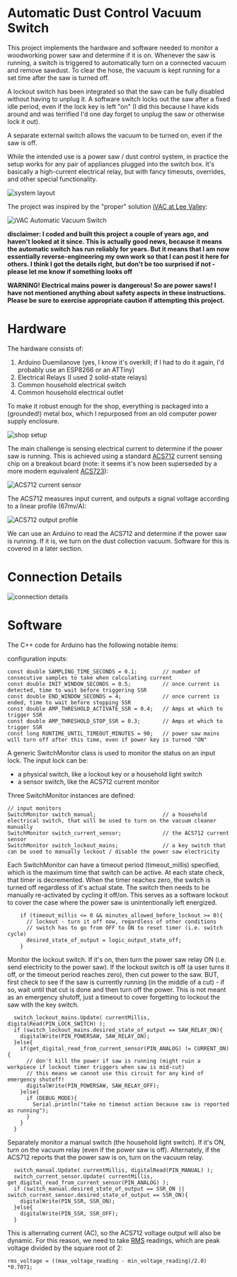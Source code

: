 # Automatic Dust Control Vacuum Switch

This project implements the hardware and software needed to monitor a woodworking power saw and determine if it is on. Whenever the saw is running, a switch is triggered to automatically turn on a connected vacuum and remove sawdust. To clear the hose, the vacuum is kept running for a set time after the saw is turned off.

A lockout switch has been integrated so that the saw can be fully disabled without having to unplug it. A software switch locks out the saw after a fixed idle period, even if the lock key is left "on" (I did this because I have kids around and was terrified I'd one day forget to unplug the saw or otherwise lock it out).

A separate external switch allows the vacuum to be turned on, even if the saw is off.

While the intended use is a power saw / dust control system, in practice the setup works for any pair of appliances plugged into the switch box. It's basically a high-current electrical relay, but with fancy timeouts, overrides, and other special functionality.

![system layout](images/system_layout.jpg)

The project was inspired by the "proper" solution [iVAC at Lee Valley](https://www.leevalley.com/en-ca/shop/tools/workshop/dust-collection/parts-and-accessories/63013-ivac-automatic-vacuum-switch):

![iVAC Automatic Vacuum Switch](images/03J6210-ivac-automatic-vacuum-switch-f-111.jpg)

**disclaimer: I coded and built this project a couple of years ago, and haven't looked at it since. This is actually good news, because it means the automatic switch has run reliably for years. But it means that I am now essentially reverse-engineering my own work so that I can post it here for others. I think I got the details right, but don't be too surprised if not - please let me know if something looks off**

**WARNING! Electrical mains power is dangerous! So are power saws! I have not mentioned anything about safety aspects in these instructions. Please be sure to exercise appropriate caution if attempting this project.**


# Hardware

The hardware consists of:
1. Arduino Duemilanove (yes, I know it's overkill; if I had to do it again, I'd probably use an ESP8266 or an ATTiny)
2. Electrical Relays (I used 2 solid-state relays)
3. Common household electrical switch
4. Common household electrical outlet

To make it robust enough for the shop, everything is packaged into a (grounded!) metal box, which I repurposed from an old computer power supply enclosure.

![shop setup](images/system_setup.jpg)

The main challenge is sensing electrical current to determine if the power saw is running. This is achieved using a standard [ACS712](https://www.sparkfun.com/datasheets/BreakoutBoards/0712.pdf) current sensing chip on a breakout board (note: it seems it's now been superseded by a more modern equivalent [ACS723](https://www.sparkfun.com/products/13679)):

![ACS712 current sensor](images/ACS712.jpg)

The ACS712 measures input current, and outputs a signal voltage according to a linear profile (67mv/A):

![ACS712 output profile](images/ACS712_output_profile.jpg)

We can use an Arduino to read the ACS712 and determine if the power saw is running. If it is, we turn on the dust collection vacuum. Software for this is covered in a later section.

# Connection Details
![connection details](images/connection_details.jpg)

# Software

The C++ code for Arduino has the following notable items:

configuration inputs:
```
const double SAMPLING_TIME_SECONDS = 0.1;        // number of consecutive samples to take when calculating current
const double INIT_WINDOW_SECONDS = 0.5;          // once current is detected, time to wait before triggering SSR
const double END_WINDOW_SECONDS = 4;             // once current is ended, time to wait before stopping SSR
const double AMP_THRESHOLD_ACTIVATE_SSR = 0.4;   // Amps at which to trigger SSR
const double AMP_THRESHOLD_STOP_SSR = 0.3;       // Amps at which to trigger SSR
const long RUNTIME_UNTIL_TIMEOUT_MINUTES = 90;   // power saw mains will turn off after this time, even if power key is turned "ON"
```

A generic SwitchMonitor class is used to monitor the status on an input lock. The input lock can be:
* a physical switch, like a lockout key or a household light switch
* a sensor switch, like the ACS712 current monitor

Three SwitchMonitor instances are defined:
```
// input monitors
SwitchMonitor switch_manual;                     // a household electrical switch, that will be used to turn on the vacuum cleaner manually
SwitchMonitor switch_current_sensor;             // the ACS712 current sensor
SwitchMonitor switch_lockout_mains;              // a key switch that can be used to manually lockout / disable the power saw electricity
```

Each SwitchMonitor can have a timeout period (timeout_millis) specified, which is the maximum time that switch can be active. At each state check, that timer is decremented. When the timer reaches zero, the switch is turned off regardless of it's actual state. The switch then needs to be manually re-activated by cycling it off/on. This serves as a software lockout to cover the case where the power saw is unintentionally left energized.
```
    if (timeout_millis <= 0 && minutes_allowed_before_lockout >= 0){
      // lockout - turn it off now, regardless of other conditions
      // switch has to go from OFF to ON to reset timer (i.e. switch cycle)
      desired_state_of_output = logic_output_state_off;
    }
```

Monitor the lockout switch. If it's on, then turn the power saw relay ON (i.e. send electricity to the power saw). If the lockout switch is off (a user turns it off, or the timeout period reaches zero), then cut power to the saw. BUT, first check to see if the saw is currently running (in the middle of a cut) - if so, wait until that cut is done and then turn off the power. This is not meant as an emergency shutoff, just a timeout to cover forgetting to lockout the saw with the key switch.

```
  switch_lockout_mains.Update( currentMillis, digitalRead(PIN_LOCK_SWITCH) );
  if (switch_lockout_mains.desired_state_of_output == SAW_RELAY_ON){
    digitalWrite(PIN_POWERSAW, SAW_RELAY_ON);
  }else{
    if(get_digital_read_from_current_sensor(PIN_ANALOG) != CURRENT_ON){
      // don't kill the power if saw is running (might ruin a workpiece if lockout timer triggers when saw is mid-cut)
      // this means we cannot use this circuit for any kind of emergency shutoff!
      digitalWrite(PIN_POWERSAW, SAW_RELAY_OFF);
    }else{
      if (DEBUG_MODE){
        Serial.println("take no timeout action because saw is reported as running");
      }
    }
  }
```

Separately monitor a manual switch (the household light switch). If it's ON, turn on the vacuum relay (even if the power saw is off). Alternately, if the ACS712 reports that the power saw is on, turn on the vacuum relay.
```
  switch_manual.Update( currentMillis, digitalRead(PIN_MANUAL) );
  switch_current_sensor.Update( currentMillis, get_digital_read_from_current_sensor(PIN_ANALOG) );
  if (switch_manual.desired_state_of_output == SSR_ON || switch_current_sensor.desired_state_of_output == SSR_ON){
    digitalWrite(PIN_SSR, SSR_ON);
  }else{
    digitalWrite(PIN_SSR, SSR_OFF);
  }
```

This is alternating current (AC), so the ACS712 voltage output will also be dynamic. For this reason, we need to take [RMS](https://en.wikipedia.org/wiki/Root_mean_square#Voltage) readings, which are peak voltage divided by the square root of 2:
```
rms_voltage = ((max_voltage_reading - min_voltage_reading)/2.0) *0.7071;
```

